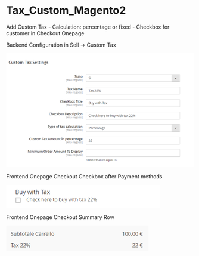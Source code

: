 # Tax_Custom_Magento2
Add Custom Tax - Calculation:  percentage or fixed - Checkbox for customer in Checkout Onepage
<div>
Backend Configuration in Sell -> Custom Tax
  
![](https://github.com/francescoriganti/Tax_Custom_Magento2/blob/master/img_admin.png)
</div>
<div>
Frontend Onepage Checkout Checkbox after Payment methods
  
![](https://github.com/francescoriganti/Tax_Custom_Magento2/blob/master/img_frontend_checkbox.png)

</div>
<div>
Frontend Onepage Checkout Summary Row
  
![](https://github.com/francescoriganti/Tax_Custom_Magento2/blob/master/img_frontend_summary.png)

</div>
